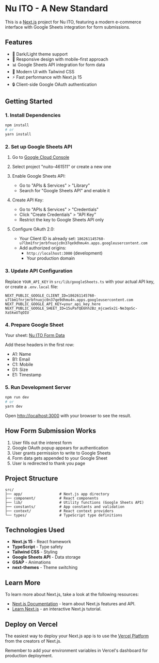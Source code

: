 # Nu ITO - A New Standard

This is a [Next.js](https://nextjs.org) project for Nu ITO, featuring a modern e-commerce interface with Google Sheets integration for form submissions.

## Features

- 🌙 Dark/Light theme support
- 📱 Responsive design with mobile-first approach
- 📊 Google Sheets API integration for form data
- 🎨 Modern UI with Tailwind CSS
- ⚡ Fast performance with Next.js 15
- 🔒 Client-side Google OAuth authentication

## Getting Started

### 1. Install Dependencies

```bash
npm install
# or
yarn install
```

### 2. Set up Google Sheets API

1. Go to [Google Cloud Console](https://console.cloud.google.com/)
2. Select project "nuito-461511" or create a new one
3. Enable Google Sheets API:
   - Go to "APIs & Services" > "Library"
   - Search for "Google Sheets API" and enable it

4. Create API Key:
   - Go to "APIs & Services" > "Credentials"
   - Click "Create Credentials" > "API Key"
   - Restrict the key to Google Sheets API only

5. Configure OAuth 2.0:
   - Your Client ID is already set: `186261145760-u7lbm1fnrjmrbfnuojc0n37qe9dhmu4n.apps.googleusercontent.com`
   - Add authorized origins:
     - `http://localhost:3000` (development)
     - Your production domain

### 3. Update API Configuration

Replace `YOUR_API_KEY` in `src/lib/googleSheets.ts` with your actual API key, or create a `.env.local` file:

```env
NEXT_PUBLIC_GOOGLE_CLIENT_ID=186261145760-u7lbm1fnrjmrbfnuojc0n37qe9dhmu4n.apps.googleusercontent.com
NEXT_PUBLIC_GOOGLE_API_KEY=your_api_key_here
NEXT_PUBLIC_GOOGLE_SHEET_ID=15uPafQE6hhzBz_mjcaeSx2i-Ne3qoSc-XaSkwUTqOIU
```

### 4. Prepare Google Sheet

Your sheet: [Nu ITO Form Data](https://docs.google.com/spreadsheets/d/15uPafQE6hhzBz_mjcaeSx2i-Ne3qoSc-XaSkwUTqOIU/edit)

Add these headers in the first row:
- A1: Name
- B1: Email  
- C1: Mobile
- D1: Size
- E1: Timestamp

### 5. Run Development Server

```bash
npm run dev
# or
yarn dev
```

Open [http://localhost:3000](http://localhost:3000) with your browser to see the result.

## How Form Submission Works

1. User fills out the interest form
2. Google OAuth popup appears for authentication
3. User grants permission to write to Google Sheets
4. Form data gets appended to your Google Sheet
5. User is redirected to thank you page

## Project Structure

```
src/
├── app/                 # Next.js app directory
├── component/           # React components
├── lib/                 # Utility functions (Google Sheets API)
├── constants/           # App constants and validation
├── context/             # React context providers
└── types/               # TypeScript type definitions
```

## Technologies Used

- **Next.js 15** - React framework
- **TypeScript** - Type safety
- **Tailwind CSS** - Styling
- **Google Sheets API** - Data storage
- **GSAP** - Animations
- **next-themes** - Theme switching

## Learn More

To learn more about Next.js, take a look at the following resources:

- [Next.js Documentation](https://nextjs.org/docs) - learn about Next.js features and API.
- [Learn Next.js](https://nextjs.org/learn) - an interactive Next.js tutorial.

## Deploy on Vercel

The easiest way to deploy your Next.js app is to use the [Vercel Platform](https://vercel.com/new?utm_medium=default-template&filter=next.js&utm_source=create-next-app&utm_campaign=create-next-app-readme) from the creators of Next.js.

Remember to add your environment variables in Vercel's dashboard for production deployment.

